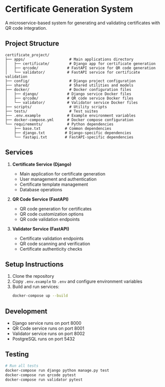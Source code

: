 # Certificate Generation System

A microservice-based system for generating and validating certificates with QR code integration.

## Project Structure

```
certificate_project/
├── apps/                    # Main applications directory
│   ├── certificate/         # Django app for certificate generation
│   ├── qrcode/             # FastAPI service for QR code generation
│   └── validator/          # FastAPI service for certificate validation
├── config/                  # Django project configuration
├── shared/                  # Shared utilities and models
├── docker/                  # Docker configuration files
│   ├── django/             # Django service Docker files
│   ├── qrcode/             # QR code service Docker files
│   └── validator/          # Validator service Docker files
├── scripts/                 # Utility scripts
├── tests/                   # Test suites
├── .env.example            # Example environment variables
├── docker-compose.yml      # Docker compose configuration
└── requirements/           # Python dependencies
    ├── base.txt           # Common dependencies
    ├── django.txt         # Django-specific dependencies
    └── fastapi.txt        # FastAPI-specific dependencies
```

## Services

1. **Certificate Service (Django)**

   - Main application for certificate generation
   - User management and authentication
   - Certificate template management
   - Database operations

2. **QR Code Service (FastAPI)**

   - QR code generation for certificates
   - QR code customization options
   - QR code validation endpoints

3. **Validator Service (FastAPI)**
   - Certificate validation endpoints
   - QR code scanning and verification
   - Certificate authenticity checks

## Setup Instructions

1. Clone the repository
2. Copy `.env.example` to `.env` and configure environment variables
3. Build and run services:
   ```bash
   docker-compose up --build
   ```

## Development

- Django service runs on port 8000
- QR Code service runs on port 8001
- Validator service runs on port 8002
- PostgreSQL runs on port 5432

## Testing

```bash
# Run all tests
docker-compose run django python manage.py test
docker-compose run qrcode pytest
docker-compose run validator pytest
```
